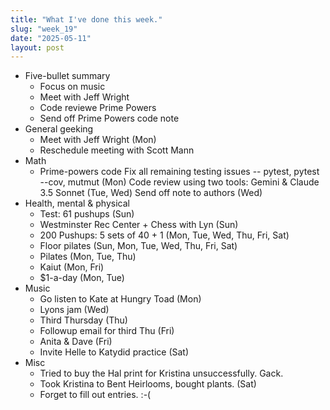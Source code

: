 ```yaml
---
title: "What I've done this week."
slug: "week_19"
date: "2025-05-11"
layout: post
---
```


* Five-bullet summary
    * Focus on music
    * Meet with Jeff Wright
    * Code reviewe Prime Powers
    * Send off Prime Powers code note
* General geeking
    - Meet with Jeff Wright (Mon)
    - Reschedule meeting with Scott Mann
* Math
    - Prime-powers code
        Fix all remaining testing issues -- pytest, pytest --cov, mutmut (Mon)
        Code review using two tools: Gemini & Claude 3.5 Sonnet (Tue, Wed)
        Send off note to authors (Wed)
* Health, mental & physical
    - Test: 61 pushups (Sun)
    - Westminster Rec Center + Chess with Lyn (Sun)
    - 200 Pushups: 5 sets of 40 + 1 (Mon, Tue, Wed, Thu, Fri, Sat)
    - Floor pilates (Sun, Mon, Tue, Wed, Thu, Fri, Sat)
    - Pilates (Mon, Tue, Thu)
    - Kaiut (Mon, Fri)
    - $1-a-day (Mon, Tue)
* Music
    - Go listen to Kate at Hungry Toad (Mon)
    - Lyons jam (Wed)
    - Third Thursday (Thu)
    - Followup email for third Thu (Fri)
    - Anita & Dave (Fri)
    - Invite Helle to Katydid practice (Sat)
* Misc
    - Tried to buy the Hal print for Kristina unsuccessfully. Gack.
    - Took Kristina to Bent Heirlooms, bought plants. (Sat)
    - Forget to fill out entries. :-(
